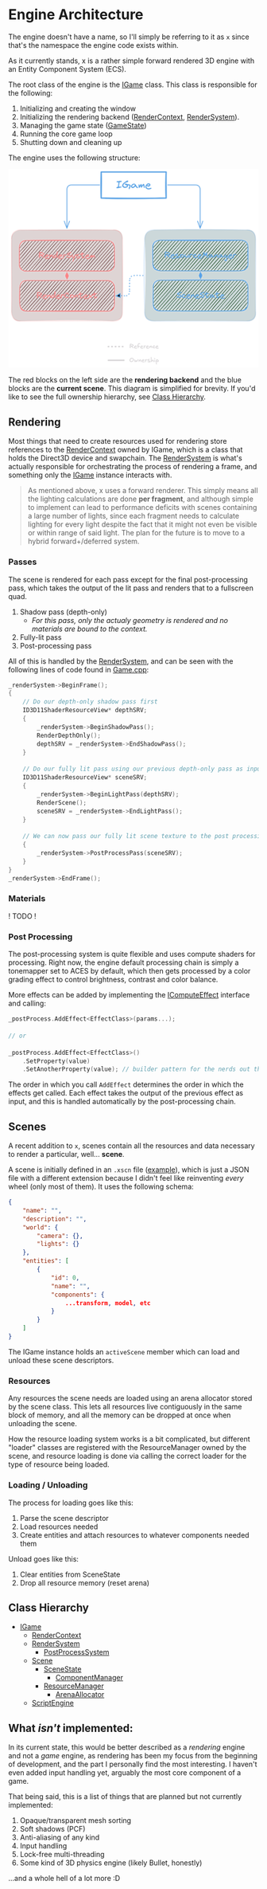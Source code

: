 # Engine Architecture

The engine doesn't have a name, so I'll simply be referring to it as `x` since that's the namespace the engine code exists within.

As it currently stands, x is a rather simple forward rendered 3D engine with an Entity Component System (ECS).

The root class of the engine is the [IGame](../Code/Engine/Game.hpp) class. This class is responsible for the following:

1. Initializing and creating the window
2. Initializing the rendering backend ([RenderContext](../Code/Engine/RenderContext.hpp), [RenderSystem](../Code/Engine/RenderSystem.hpp)).
3. Managing the game state ([GameState](../Code/Engine/GameState.hpp))
4. Running the core game loop
5. Shutting down and cleaning up

The engine uses the following structure:

![](CoreEngineArchitecture.png)

The red blocks on the left side are the **rendering backend** and the blue blocks are the **current scene**. This diagram is simplified for brevity. If you'd like to see the full ownership hierarchy, see [Class Hierarchy](#class-hierarchy).

## Rendering

Most things that need to create resources used for rendering store references to the [RenderContext](../Code/Engine/RenderContext.hpp) owned by IGame, which is a class that holds the Direct3D device and swapchain. The [RenderSystem](../Code/Engine/RenderSystem.hpp) is what's actually responsible for orchestrating the process of rendering a frame, and something only the [IGame](../Code/Engine/Game.hpp) instance interacts with.

> As mentioned above, x uses a forward renderer. This simply means all the lighting calculations are done **per fragment**, and although simple to implement can lead to performance deficits with scenes containing a large number of lights, since each fragment needs to calculate lighting for every light despite the fact that it might not even be visible or within range of said light. The plan for the future is to move to a hybrid forward+/deferred system.

### Passes

The scene is rendered for each pass except for the final post-processing pass, which takes the output of the lit pass and renders that to a fullscreen quad.

1. Shadow pass (depth-only)
    - *For this pass, only the actualy geometry is rendered and no materials are bound to the context.*
2. Fully-lit pass
3. Post-processing pass

All of this is handled by the [RenderSystem](../Code/Engine/RenderSystem.hpp), and can be seen with the following lines of code found in [Game.cpp](../Code/Engine/Game.cpp):

```cpp
_renderSystem->BeginFrame();
{
    // Do our depth-only shadow pass first
    ID3D11ShaderResourceView* depthSRV;
    {
        _renderSystem->BeginShadowPass();
        RenderDepthOnly();
        depthSRV = _renderSystem->EndShadowPass();
    }

    // Do our fully lit pass using our previous depth-only pass as input for our shadow mapping shader
    ID3D11ShaderResourceView* sceneSRV;
    {
        _renderSystem->BeginLightPass(depthSRV);
        RenderScene();
        sceneSRV = _renderSystem->EndLightPass();
    }

    // We can now pass our fully lit scene texture to the post processing pipeline to be processed and displayed on screen
    {
        _renderSystem->PostProcessPass(sceneSRV);
    }
}
_renderSystem->EndFrame();
```

### Materials

! TODO !

### Post Processing

The post-processing system is quite flexible and uses compute shaders for processing. Right now, the engine default processing chain is simply a tonemapper set to ACES by default, which then gets processed by a color grading effect to control brightness, contrast and color balance.

More effects can be added by implementing the [IComputeEffect](../Code/Engine/ComputeEffect.hpp) interface and calling:
```cpp
_postProcess.AddEffect<EffectClass>(params...);

// or

_postProcess.AddEffect<EffectClass>()
    .SetProperty(value)
    .SetAnotherProperty(value); // builder pattern for the nerds out there
```

The order in which you call `AddEffect` determines the order in which the effects get called. Each effect takes the output of the previous effect as input, and this is handled automatically by the post-processing chain.

## Scenes

A recent addition to `x`, scenes contain all the resources and data necessary to render a particular, well... **scene**.

A scene is initially defined in an `.xscn` file ([example](../Game/Scenes/monke.xscn)), which is just a JSON file with a different extension because I didn't feel like reinventing *every* wheel (only most of them). It uses the following schema:

```json
{
    "name": "",
    "description": "",
    "world": {
        "camera": {},
        "lights": {}
    },
    "entities": [
        {
            "id": 0,
            "name": "",
            "components": {
                ...transform, model, etc
            }
        }
    ]
}
```

The IGame instance holds an `activeScene` member which can load and unload these scene descriptors.

### Resources

Any resources the scene needs are loaded using an arena allocator stored by the scene class. This lets all resources live contiguously in the same block of memory, and all the memory can be dropped at once when unloading the scene.

How the resource loading system works is a bit complicated, but different "loader" classes are registered with the ResourceManager owned by the scene, and resource loading is done via calling the correct loader for the type of resource being loaded.

### Loading / Unloading

The process for loading goes like this:

1. Parse the scene descriptor
2. Load resources needed
3. Create entities and attach resources to whatever components needed them

Unload goes like this:

1. Clear entities from SceneState
2. Drop all resource memory (reset arena)

## Class Hierarchy

- [IGame](../Code/Engine/Game.hpp)
    - [RenderContext](../Code/Engine/RenderContext.hpp)
    - [RenderSystem](../Code/Engine/RenderSystem.hpp)
        - [PostProcessSystem](../Code/Engine/PostProcessSystem.hpp)
    - [Scene](../Code/Engine/Scene.hpp)
        - [SceneState](../Code/Engine/SceneState.hpp)
            - [ComponentManager](../Code/Engine/ComponentManager.hpp)
        - [ResourceManager](../Code/Engine/ResourceManager.hpp)
            - [ArenaAllocator](../Code/Engine/ArenaAllocator.hpp)
    - [ScriptEngine](../Code/Engine/ScriptEngine.hpp)

## What *isn't* implemented:

In its current state, this would be better described as a *rendering* engine and not a *game* engine, as rendering has been my focus from the beginning of development, and the part I personally find the most interesting. I haven't even added input handling yet, arguably the most core component of a game.

That being said, this is a list of things that are planned but not currently implemented:

1. Opaque/transparent mesh sorting
2. Soft shadows (PCF)
3. Anti-aliasing of any kind
4. Input handling
5. Lock-free multi-threading
6. Some kind of 3D physics engine (likely Bullet, honestly)

...and a whole hell of a lot more :D